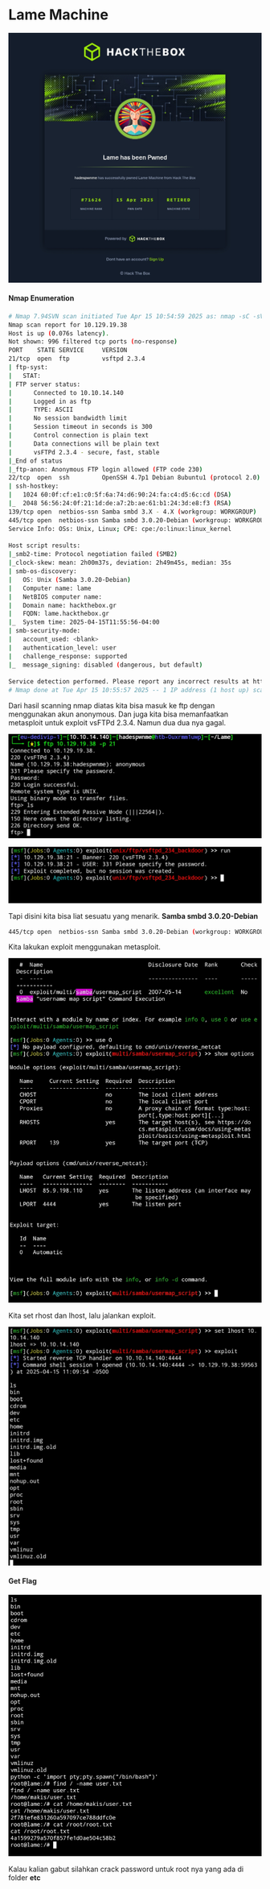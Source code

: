 # Lame Machine

![achiv](./img/achievment.jpg)

#### Nmap Enumeration
```bash
# Nmap 7.94SVN scan initiated Tue Apr 15 10:54:59 2025 as: nmap -sC -sV -T4 -oA nmap/lame 10.129.19.38
Nmap scan report for 10.129.19.38
Host is up (0.076s latency).
Not shown: 996 filtered tcp ports (no-response)
PORT    STATE SERVICE     VERSION
21/tcp  open  ftp         vsftpd 2.3.4
| ftp-syst: 
|   STAT: 
| FTP server status:
|      Connected to 10.10.14.140
|      Logged in as ftp
|      TYPE: ASCII
|      No session bandwidth limit
|      Session timeout in seconds is 300
|      Control connection is plain text
|      Data connections will be plain text
|      vsFTPd 2.3.4 - secure, fast, stable
|_End of status
|_ftp-anon: Anonymous FTP login allowed (FTP code 230)
22/tcp  open  ssh         OpenSSH 4.7p1 Debian 8ubuntu1 (protocol 2.0)
| ssh-hostkey: 
|   1024 60:0f:cf:e1:c0:5f:6a:74:d6:90:24:fa:c4:d5:6c:cd (DSA)
|_  2048 56:56:24:0f:21:1d:de:a7:2b:ae:61:b1:24:3d:e8:f3 (RSA)
139/tcp open  netbios-ssn Samba smbd 3.X - 4.X (workgroup: WORKGROUP)
445/tcp open  netbios-ssn Samba smbd 3.0.20-Debian (workgroup: WORKGROUP)
Service Info: OSs: Unix, Linux; CPE: cpe:/o:linux:linux_kernel

Host script results:
|_smb2-time: Protocol negotiation failed (SMB2)
|_clock-skew: mean: 2h00m37s, deviation: 2h49m45s, median: 35s
| smb-os-discovery: 
|   OS: Unix (Samba 3.0.20-Debian)
|   Computer name: lame
|   NetBIOS computer name: 
|   Domain name: hackthebox.gr
|   FQDN: lame.hackthebox.gr
|_  System time: 2025-04-15T11:55:56-04:00
| smb-security-mode: 
|   account_used: <blank>
|   authentication_level: user
|   challenge_response: supported
|_  message_signing: disabled (dangerous, but default)

Service detection performed. Please report any incorrect results at https://nmap.org/submit/ .
# Nmap done at Tue Apr 15 10:55:57 2025 -- 1 IP address (1 host up) scanned in 57.91 seconds
```

Dari hasil scanning nmap diatas kita bisa masuk ke ftp dengan menggunakan akun anonymous. Dan juga kita bisa memanfaatkan metasploit untuk exploit vsFTPd 2.3.4. Namun dua dua nya gagal.

![ftp](./img/ftp.jpg)

![vsftpd](./img/vsftpd.jpg)

Tapi disini kita bisa liat sesuatu yang menarik. **Samba smbd 3.0.20-Debian**

```bash
445/tcp open  netbios-ssn Samba smbd 3.0.20-Debian (workgroup: WORKGROUP)
```
Kita lakukan exploit menggunakan metasploit.

![samba](./img/samba.jpg)

Kita set rhost dan lhost, lalu jalankan exploit.

![revshell](./img/revshell.jpg)

#### Get Flag

![flag](./img/flag.jpg)

Kalau kalian gabut silahkan crack password untuk root nya yang ada di folder **etc**
